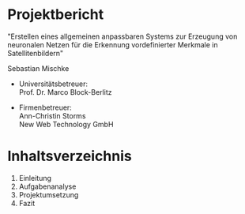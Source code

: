 # Projektbericht

"Erstellen eines allgemeinen anpassbaren Systems zur Erzeugung von neuronalen Netzen für die Erkennung vordefinierter Merkmale in Satellitenbildern"

Sebastian Mischke

- Universitätsbetreuer:<br>
Prof. Dr. Marco Block-Berlitz

- Firmenbetreuer:<br>
Ann-Christin Storms<br>
New Web Technology GmbH

<!-- Page break -->
<div style="page-break-after: always;"></div>

# Inhaltsverzeichnis

1. Einleitung
2. Aufgabenanalyse
3. Projektumsetzung
4. Fazit
